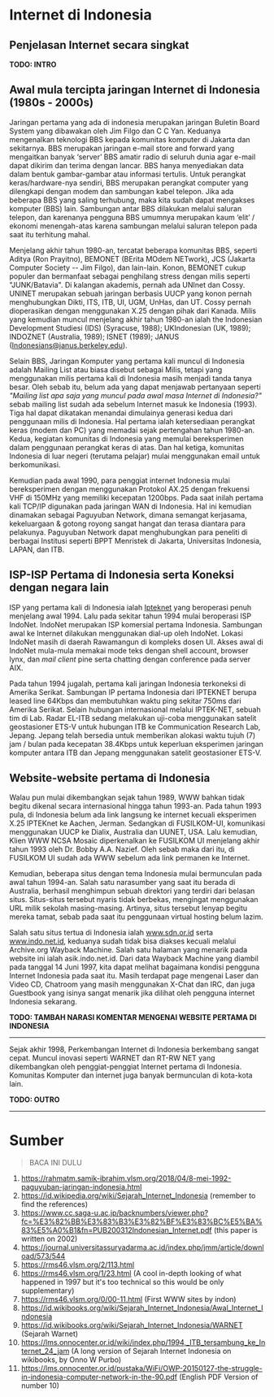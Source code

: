# Internet di Indonesia

## Penjelasan Internet secara singkat

**TODO: INTRO**
## Awal mula tercipta jaringan Internet di Indonesia (1980s - 2000s)

Jaringan pertama yang ada di indonesia merupakan jaringan Buletin Board System yang dibawakan oleh Jim Filgo dan C C Yan. Keduanya mengenalkan teknologi BBS kepada komunitas komputer di Jakarta dan sekitarnya. BBS merupakan jaringan e-mail store and forward yang mengaitkan banyak ‘server’ BBS amatir radio di seluruh dunia agar e-mail dapat dikirim dan terima dengan lancar. BBS hanya menyediakan data dalam bentuk gambar-gambar atau informasi tertulis. Untuk perangkat keras/hardware-nya sendiri, BBS merupakan perangkat computer yang dilengkapi dengan modem dan sambungan kabel telepon. Jika ada beberapa BBS yang saling terhubung, maka kita sudah dapat mengakses komputer (BBS) lain. Sambungan antar BBS dilakukan melalui saluran telepon, dan karenanya pengguna BBS umumnya merupakan kaum ‘elit’ / ekonomi menengah-atas karena sambungan melalui saluran telepon pada saat itu terhitung mahal.

Menjelang akhir tahun 1980-an, tercatat beberapa komunitas BBS, seperti Aditya (Ron Prayitno), BEMONET (BErita MOdem NETwork), JCS (Jakarta Computer Society -- Jim Filgo), dan lain-lain. Konon, BEMONET cukup populer dan bermanfaat sebagai penghilang stress dengan milis seperti "JUNK/Batavia". Di kalangan akademis, pernah ada UNInet dan Cossy. UNINET merupakan sebuah jaringan berbasis UUCP yang konon pernah menghubungkan Dikti, ITS, ITB, UI, UGM, UnHas, dan UT. Cossy pernah dioperasikan dengan menggunakan X.25 dengan pihak dari Kanada. Milis yang kemudian muncul menjelang akhir tahun 1980-an ialah the Indonesian Development Studiesi (IDS) (Syracuse, 1988); UKIndonesian (UK, 1989); INDOZNET (Australia, 1989); ISNET (1989); JANUS (Indonesians@janus.berkeley.edu). 

Selain BBS, Jaringan Komputer yang pertama kali muncul di Indonesia adalah Mailing List atau biasa disebut sebagai Milis, tetapi yang menggunakan milis pertama kali di Indonesia masih menjadi tanda tanya besar. Oleh sebab itu, belum ada yang dapat menjawab pertanyaan seperti *"Mailing list apa saja yang muncul pada awal masa Internet di Indonesia?"* sebab mailing list sudah ada sebelum Internet masuk ke Indonesia (1993). Tiga hal dapat dikatakan menandai dimulainya generasi kedua dari penggunaan milis di Indonesia. Hal pertama ialah ketersediaan perangkat keras (modem dan PC) yang memadai sejak pertengahan tahun 1980-an. Kedua, kegiatan komunitas di Indonesia yang memulai bereksperimen dalam penggunaan perangkat keras di atas. Dan hal ketiga, komunitas Indonesia di luar negeri (terutama pelajar) mulai menggunakan email untuk berkomunikasi. 

Kemudian pada awal 1990, para penggiat internet Indonesia mulai bereksperimen dengan menggunakan Protokol AX.25 dengan frekuensi VHF di 150MHz yang memiliki kecepatan 1200bps. Pada saat inilah pertama kali TCP/IP digunakan pada jaringan WAN di Indonesia. Hal ini kemudian dinamakan sebagai Paguyuban Network, dimana semangat kerjasama, kekeluargaan & gotong royong sangat hangat dan terasa diantara para pelakunya. Paguyuban Network dapat menghubungkan para peneliti di berbagai Institusi seperti BPPT Menristek di Jakarta, Universitas Indonesia, LAPAN, dan ITB.

## ISP-ISP Pertama di Indonesia serta Koneksi dengan negara lain

ISP yang pertama kali di Indonesia ialah [Ipteknet](http://www.iptek.net.id/) yang beroperasi penuh menjelang awal 1994. Lalu pada sekitar tahun 1994 mulai beroperasi ISP IndoNet. IndoNet merupakan ISP komersial pertama Indonesia. Sambungan awal ke Internet dilakukan menggunakan dial-up oleh IndoNet. Lokasi IndoNet masih di daerah Rawamangun di kompleks dosen UI. Akses awal di IndoNet mula-mula memakai mode teks dengan shell account, browser lynx, dan *mail client* pine serta chatting dengan conference pada server AIX.

Pada tahun 1994 jugalah, pertama kali jaringan Indonesia terkoneksi di Amerika Serikat. Sambungan IP pertama Indonesia dari IPTEKNET berupa leased line 64Kbps dan membutuhkan waktu ping sekitar 750ms dari Amerika Serikat. Selain hubungan internasional melalui IPTEK-NET, sebuah tim di Lab. Radar EL-ITB sedang melakukan uji-coba menggunakan satelit geostasioner ETS-V untuk hubungan ITB ke Communication Research Lab, Jepang. Jepang telah bersedia untuk memberikan alokasi waktu tujuh (7) jam / bulan pada kecepatan 38.4Kbps untuk keperluan eksperimen jaringan komputer antara ITB dan Jepang menggunakan satelit geostasioner ETS-V.

## Website-website pertama di Indonesia

Walau pun mulai dikembangkan sejak tahun 1989, WWW bahkan tidak begitu dikenal secara internasional hingga tahun 1993-an. Pada tahun 1993 pula, di Indonesia belum ada link langsung ke internet kecuali eksperimen X.25 IPTEKnet ke Aachen, Jerman. Sedangkan di FUSILKOM-UI, komunikasi menggunakan UUCP ke Dialix, Australia dan UUNET, USA. Lalu kemudian, Klien WWW NCSA Mosaic diperkenalkan ke FUSILKOM UI menjelang akhir tahun 1993 oleh Dr. Bobby A.A. Nazief. Oleh sebab maka dari itu, di FUSILKOM UI sudah ada WWW sebelum ada link permanen ke Internet.

Kemudian, beberapa situs dengan tema Indonesia mulai bermunculan pada awal tahun 1994-an. Salah satu narasumber yang saat itu berada di Australia, berhasil menghimpun sebuah direktori yang terdiri dari belasan situs. Situs-situs tersebut nyaris tidak berbekas, mengingat menggunakan URL milik sekolah masing-masing. Artinya, situs tersebut lenyap begitu mereka tamat, sebab pada saat itu penggunaan virtual hosting belum lazim. 

Salah satu situs tertua di Indonesia ialah www.sdn.or.id serta www.indo.net.id, keduanya sudah tidak bisa diakses kecuali melalui Archive.org Wayback Machine. Salah satu halaman yang menarik pada website ini ialah asik.indo.net.id. Dari data Wayback Machine yang diambil pada tanggal 14 Juni 1997, kita dapat melihat bagaimana kondisi pengguna Internet Indonesia pada saat itu. Masih terdapat page mengenai Laser dan Video CD, Chatroom yang masih menggunakan X-Chat dan IRC, dan juga Guestbook yang isinya sangat menarik jika dilihat oleh pengguna internet Indonesia sekarang. 

**TODO: TAMBAH NARASI KOMENTAR MENGENAI WEBSITE PERTAMA DI INDONESIA**

---
Sejak akhir 1998, Perkembangan Internet di Indonesia berkembang sangat cepat. Muncul inovasi seperti WARNET dan RT-RW NET yang dikembangkan oleh penggiat-penggiat Internet pertama di Indonesia. Komunitas Komputer dan internet juga banyak bermunculan di kota-kota lain. 

**TODO: OUTRO**

---
# Sumber 
> BACA INI DULU
1. https://rahmatm.samik-ibrahim.vlsm.org/2018/04/8-mei-1992-paguyuban-jaringan-indonesia.html
2. https://id.wikipedia.org/wiki/Sejarah_Internet_Indonesia (remember to find the references)
3. https://www.cc.saga-u.ac.jp/backnumbers/viewer.php?fc=%E3%82%BB%E3%83%B3%E3%82%BF%E3%83%BC%E5%BA%83%E5%A0%B1&fn=PUB200312Indonesian_Internet.pdf (this paper is written on 2002)
4. https://journal.universitassuryadarma.ac.id/index.php/jmm/article/download/573/544
5. https://rms46.vlsm.org/2/113.html
6. https://rms46.vlsm.org/1/23.html (A cool in-depth looking of what happened in 1997 but it's too technical so this would be only supplementary)
7. https://rms46.vlsm.org/0/00-11.html (First WWW sites by indon)
8. https://id.wikibooks.org/wiki/Sejarah_Internet_Indonesia/Awal_Internet_Indonesia
9. https://id.wikibooks.org/wiki/Sejarah_Internet_Indonesia/WARNET (Sejarah Warnet)
10. https://lms.onnocenter.or.id/wiki/index.php/1994,_ITB_tersambung_ke_Internet_24_jam (A long version of Sejarah Internet Indonesia on wikibooks, by Onno W Purbo)
11. https://lms.onnocenter.or.id/pustaka/WiFi/OWP-20150127-the-struggle-in-indonesia-computer-network-in-the-90.pdf (English PDF Version of number 10)
